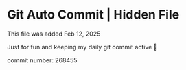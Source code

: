 # Git Auto Commit | Hidden File

This file was added Feb 12, 2025

Just for fun and keeping my daily git commit active 🤪

commit number: 268455
